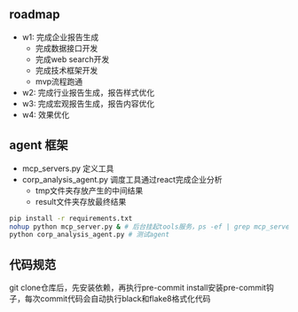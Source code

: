 ## roadmap
- w1: 完成企业报告生成
    - 完成数据接口开发
    - 完成web search开发
    - 完成技术框架开发
    - mvp流程跑通
- w2: 完成行业报告生成，报告样式优化
- w3: 完成宏观报告生成，报告内容优化
- w4: 效果优化



## agent 框架
- mcp_servers.py 定义工具
- corp_analysis_agent.py 调度工具通过react完成企业分析
    - tmp文件夹存放产生的中间结果
    - result文件夹存放最终结果

```bash
pip install -r requirements.txt
nohup python mcp_server.py & # 后台挂起tools服务，ps -ef | grep mcp_server 查看pid，kill -9 pid 杀掉进程
python corp_analysis_agent.py # 测试agent
```

## 代码规范
git clone仓库后，先安装依赖，再执行pre-commit install安装pre-commit钩子，每次commit代码会自动执行black和flake8格式化代码
